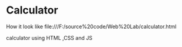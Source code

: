 # Calculator  

How it look like
file:///F:/source%20code/Web%20Lab/calculator.html

calculator using HTML ,CSS and JS
